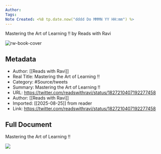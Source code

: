 ```yaml
---
Author: 
Tags:
Note Created: <%8 tp.date.now("dddd Do MMMN YY HH:mm") %>
---
```

Mastering the Art of Learning ‼️ by Reads with Ravi

![rw-book-cover](https://pbs.twimg.com/profile_images/1560994238434889730/jhqZEwKm.jpg)

## Metadata
- Author: [[Reads with Ravi]]
- Real Title: Mastering the Art of Learning ‼️
- Category: #Source/tweets
- Summary: Mastering the Art of Learning ‼️
- URL: https://twitter.com/readswithravi/status/1827210407192277458
- Author: [[Reads with Ravi]]
- Imported: [[2025-08-25]] from reader
- Link: https://twitter.com/readswithravi/status/1827210407192277458

## Full Document
Mastering the Art of Learning ‼️

![](https://pbs.twimg.com/media/GVuOLl2WUAAMJPt.jpg)
